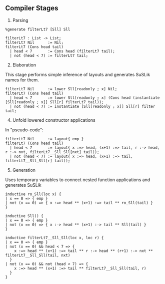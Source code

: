 Compiler Stages
---

1. Parsing

```
%generate filterLt7 [Sll] Sll

filterLt7 : List -> List;
filterLt7 Nil      := Nil;
filterLt7 (Cons head tail)
  | head < 7       := Cons head (filterLt7 tail);
  | not (head < 7) := filterLt7 tail;
```

2. Elaboration

This stage performs simple inference of layouts and generates SuSLik names for
them.

```
filterLt7 Nil      := lower Sll[readonly ; x] Nil;
filterLt7 (Cons head tail)
  | head < 7       := lower Sll[readonly ; x] (Cons head (instantiate [Sll[readonly ; x]] Sll[r] filterLt7 tail));
  | not (head < 7) := instantiate [Sll[readonly ; x]] Sll[r] filter tail;
```

4. Unfold lowered constructor applications

In "pseudo-code":

```
filterLt7 Nil      := layout{ emp }
filterLt7 (Cons head tail)
  | head < 7       := layout{ x :=> head, (x+1) :=> tail, r :-> head, r :-> nxt, filterLt7__Sll_Sll[nxt] tail));
  | not (head < 7) := layout{ x :=> head, (x+1) :=> tail, filterLt7__Sll_Sll[r] tail));
```

5. Generation

Uses temporary variables to connect nested function applications and generates SuSLik

```
inductive ro_Sll(loc x) {
| x == 0 => { emp }
| not (x == 0) => { x :=> head ** (x+1) :=> tail ** ro_Sll(tail) }
}

inductive Sll() {
| x == 0 => { emp }
| not (x == 0) => { x :-> head ** (x+1) :-> tail ** Sll(tail) }
}

inductive filterLt7__Sll_Sll(loc x, loc r) {
| x == 0 => { emp }
| not (x == 0) && head < 7 => {
    x :=> head ** (x+1) :=> tail ** r :-> head ** (r+1) :-> nxt ** filterLt7__Sll_Sll(tail, nxt)
  }
| not (x == 0) && not (head < 7) => {
    x :=> head ** (x+1) :=> tail ** filterLt7__Sll_Sll(tail, r)
  }
}
```

